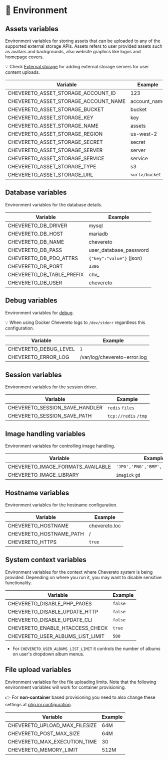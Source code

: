 # 🗿 Environment

## Assets variables

Environment variables for storing assets that can be uploaded to any of the supported external storage APIs. Assets refers to user provided assets such as avatars and backgrounds, also website graphics like logos and homepage covers.

💡 Check [External storage](../../admin/features/external-storage.md) for adding external storage servers for user content uploads.

| Variable                             | Example        |
| ------------------------------------ | -------------- |
| CHEVERETO_ASSET_STORAGE_ACCOUNT_ID   | 123            |
| CHEVERETO_ASSET_STORAGE_ACCOUNT_NAME | account_name   |
| CHEVERETO_ASSET_STORAGE_BUCKET       | bucket         |
| CHEVERETO_ASSET_STORAGE_KEY          | key            |
| CHEVERETO_ASSET_STORAGE_NAME         | assets         |
| CHEVERETO_ASSET_STORAGE_REGION       | us-west-2      |
| CHEVERETO_ASSET_STORAGE_SECRET       | secret         |
| CHEVERETO_ASSET_STORAGE_SERVER       | server         |
| CHEVERETO_ASSET_STORAGE_SERVICE      | service        |
| CHEVERETO_ASSET_STORAGE_TYPE         | s3             |
| CHEVERETO_ASSET_STORAGE_URL          | `<url>/bucket` |

## Database variables

Environment variables for the database details.

| Variable                  | Example                  |
| ------------------------- | ------------------------ |
| CHEVERETO_DB_DRIVER       | mysql                    |
| CHEVERETO_DB_HOST         | mariadb                  |
| CHEVERETO_DB_NAME         | chevereto                |
| CHEVERETO_DB_PASS         | user_database_password   |
| CHEVERETO_DB_PDO_ATTRS    | `{"key":"value"}` (json) |
| CHEVERETO_DB_PORT         | `3306`                   |
| CHEVERETO_DB_TABLE_PREFIX | chv_                     |
| CHEVERETO_DB_USER         | chevereto                |

## Debug variables

Environment variables for [debug](../../developer/how-to/debug.md).

💡 When using Docker Chevereto logs to `/dev/stderr` regardless this configuration.

| Variable              | Example                      |
| --------------------- | ---------------------------- |
| CHEVERETO_DEBUG_LEVEL | `1`                          |
| CHEVERETO_ERROR_LOG   | /var/log/chevereto-error.log |

## Session variables

Environment variables for the session driver.

| Variable                       | Example              |
| ------------------------------ | -------------------- |
| CHEVERETO_SESSION_SAVE_HANDLER | `redis` `files`      |
| CHEVERETO_SESSION_SAVE_PATH    | `tcp://redis` `/tmp` |

## Image handling variables

Environment variables for controlling image handling.

| Variable                          | Example                          |
| --------------------------------- | -------------------------------- |
| CHEVERETO_IMAGE_FORMATS_AVAILABLE | `'JPG','PNG','BMP','GIF','WEBP'` |
| CHEVERETO_IMAGE_LIBRARY           | `imagick` `gd`                   |

## Hostname variables

Environment variables for the hostname configuration.

| Variable                | Example       |
| ----------------------- | ------------- |
| CHEVERETO_HOSTNAME      | chevereto.loc |
| CHEVERETO_HOSTNAME_PATH | /             |
| CHEVERETO_HTTPS         | `true`        |

## System context variables

Environment variables for the context where Chevereto system is being provided. Depending on where you run it, you may want to disable sensitive functionality.

| Variable                         | Example |
| -------------------------------- | ------- |
| CHEVERETO_DISABLE_PHP_PAGES      | `false` |
| CHEVERETO_DISABLE_UPDATE_HTTP    | `false` |
| CHEVERETO_DISABLE_UPDATE_CLI     | `false` |
| CHEVERETO_ENABLE_HTACCESS_CHECK  | `true`  |
| CHEVERETO_USER_ALBUMS_LIST_LIMIT | `500`   |

* For `CHEVERETO_USER_ALBUMS_LIST_LIMIT` it controls the number of albums on user's dropdown album menus.

## File upload variables

Environment variables for the file uploading limits. Note that the following environment variables will work for container provisioning.

👉 For **non-container** based provisioning you need to also change these settings at [php.ini configuration](../stack/php.md#php-configuration).

| Variable                      | Example |
| ----------------------------- | ------- |
| CHEVERETO_UPLOAD_MAX_FILESIZE | 64M     |
| CHEVERETO_POST_MAX_SIZE       | 64M     |
| CHEVERETO_MAX_EXECUTION_TIME  | 30      |
| CHEVERETO_MEMORY_LIMIT        | 512M    |
